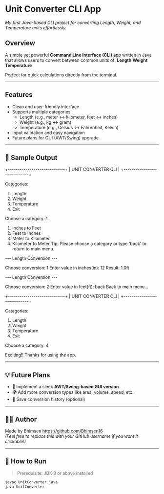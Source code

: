 # Unit Converter CLI App
*My first Java-based CLI project for converting Length, Weight, and Temperature units effortlessly.*

## Overview

A simple yet powerful **Command Line Interface (CLI)** app written in Java that allows users to convert between common units of:
**Length**
**Weight**
**Temperature**

Perfect for quick calculations directly from the terminal.

---

## Features

- Clean and user-friendly interface
- Supports multiple categories:
  - Length (e.g., meter ↔ kilometer, feet ↔ inches)
  - Weight (e.g., kg ↔ gram)
  - Temperature (e.g., Celsius ↔ Fahrenheit, Kelvin)
- Input validation and easy navigation
- Future plans for GUI (AWT/Swing) upgrade

---

## 🧪 Sample Output
+-----------------------------+
|      UNIT CONVERTER CLI      |
+-----------------------------+

Categories: 
1. Length
2. Weight
3. Temperature
4. Exit

Choose a category: 1

1. Inches to Feet
2. Feet to Inches
3. Meter to Kilometer
4. Kilometer to Meter
Tip: Please choose a category or type 'back' to return to main menu.

--- Length Conversion ---

Choose conversion: 1
Enter value in inches(in): 12
Result: 1.0ft

--- Length Conversion ---

Choose conversion: 2
Enter value in feet(ft): back
Back to main menu...

+-----------------------------+
|      UNIT CONVERTER CLI      |
+-----------------------------+

Categories:
1. Length
2. Weight
3. Temperature
4. Exit

Choose a category: 4

Exciting!! Thanks for using the app.


---

## 💡 Future Plans

- 🎨 Implement a sleek **AWT/Swing-based GUI version**
- 🌍 Add more conversion types like area, volume, speed, etc.
- 💾 Save conversion history (optional)

---

## 🧑‍💻 Author

Made  by Bhimsen
https://github.com/Bhimsen16  
*(Feel free to replace this with your GitHub username if you want it clickable!)*

---

## 📌 How to Run

> Prerequisite: JDK 8 or above installed

```bash
javac UnitConverter.java
java UnitConverter